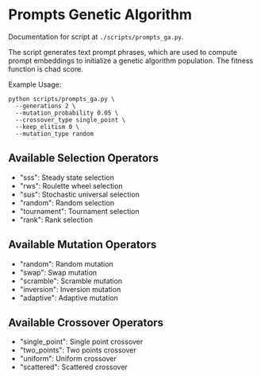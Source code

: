 # Prompts Genetic Algorithm

Documentation for script at `./scripts/prompts_ga.py`.

The script generates text prompt phrases, which are used to compute prompt
embeddings to initialize a genetic algorithm population. The fitness function is
chad score.

Example Usage:

``` shell
python scripts/prompts_ga.py \
  --generations 2 \
  --mutation_probability 0.05 \
  --crossover_type single_point \
  --keep_elitism 0 \
  --mutation_type random
```

## Available Selection Operators

- "sss": Steady state selection
- "rws": Roulette wheel selection
- "sus": Stochastic universal selection
- "random": Random selection
- "tournament": Tournament selection
- "rank": Rank selection
                    
## Available Mutation Operators

- "random": Random mutation
- "swap": Swap mutation
- "scramble": Scramble mutation
- "inversion": Inversion mutation
- "adaptive": Adaptive mutation

## Available Crossover Operators

- "single_point": Single point crossover
- "two_points": Two points crossover
- "uniform": Uniform crossover
- "scattered": Scattered crossover

